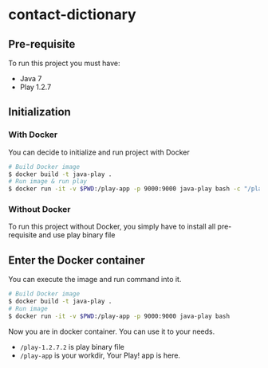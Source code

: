 # contact-dictionary

## Pre-requisite

To run this project you must have:
- Java 7
- Play 1.2.7

## Initialization
### With Docker

You can decide to initialize and run project with Docker
```bash
# Build Docker image
$ docker build -t java-play .
# Run image & run play
$ docker run -it -v $PWD:/play-app -p 9000:9000 java-play bash -c "/play-1.2.7.2/play run"
```

### Without Docker

To run this project without Docker, you simply have to install all pre-requisite and use
play binary file

## Enter the Docker container

You can execute the image and run command into it.

```bash
# Build Docker image
$ docker build -t java-play .
# Run image
$ docker run -it -v $PWD:/play-app -p 9000:9000 java-play bash
```

Now you are in docker container. You can use it to your needs.
- `/play-1.2.7.2` is play binary file
- `/play-app` is your workdir, Your Play! app is here.

